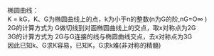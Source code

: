椭圆曲线：   
K = kG，K、G为椭圆曲线上的点，k为小于n的整数(n为G的阶,nG=O∞ )      
2G的计算方式为 G做切线到对面椭圆曲线上的交点，取x对称点为2G   
3G的计算方式为 2G与G连接的线与椭圆曲线交点，去x对称点为3G   
因此已知k、G求K容易，已知K，G求k难(非对称的精髓)   
